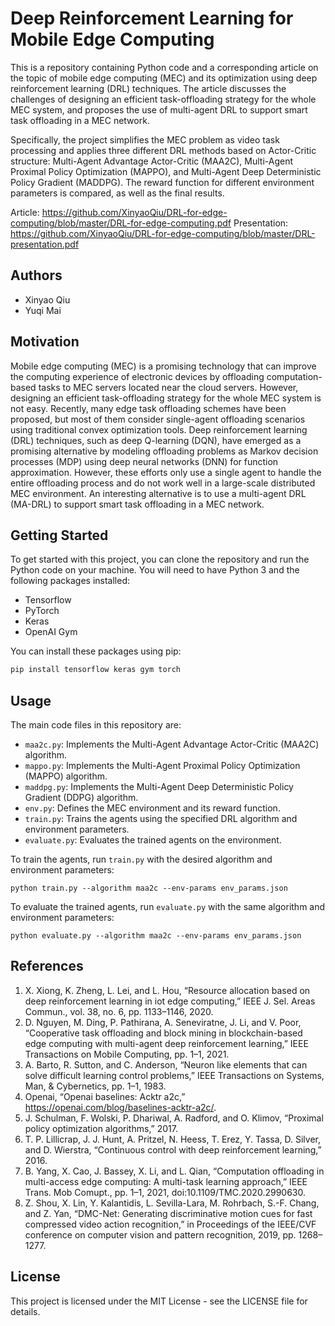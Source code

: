 # Deep Reinforcement Learning for Mobile Edge Computing

This is a repository containing Python code and a corresponding article on the topic of mobile edge computing (MEC) and its optimization using deep reinforcement learning (DRL) techniques. The article discusses the challenges of designing an efficient task-offloading strategy for the whole MEC system, and proposes the use of multi-agent DRL to support smart task offloading in a MEC network.

Specifically, the project simplifies the MEC problem as video task processing and applies three different DRL methods based on Actor-Critic structure: Multi-Agent Advantage Actor-Critic (MAA2C), Multi-Agent Proximal Policy Optimization (MAPPO), and Multi-Agent Deep Deterministic Policy Gradient (MADDPG). The reward function for different environment parameters is compared, as well as the final results.

Article: https://github.com/XinyaoQiu/DRL-for-edge-computing/blob/master/DRL-for-edge-computing.pdf
Presentation: https://github.com/XinyaoQiu/DRL-for-edge-computing/blob/master/DRL-presentation.pdf

## Authors

- Xinyao Qiu
- Yuqi Mai

## Motivation

Mobile edge computing (MEC) is a promising technology that can improve the computing experience of electronic devices by offloading computation-based tasks to MEC servers located near the cloud servers. However, designing an efficient task-offloading strategy for the whole MEC system is not easy. Recently, many edge task offloading schemes have been proposed, but most of them consider single-agent offloading scenarios using traditional convex optimization tools. Deep reinforcement learning (DRL) techniques, such as deep Q-learning (DQN), have emerged as a promising alternative by modeling offloading problems as Markov decision processes (MDP) using deep neural networks (DNN) for function approximation. However, these efforts only use a single agent to handle the entire offloading process and do not work well in a large-scale distributed MEC environment. An interesting alternative is to use a multi-agent DRL (MA-DRL) to support smart task offloading in a MEC network.

## Getting Started

To get started with this project, you can clone the repository and run the Python code on your machine. You will need to have Python 3 and the following packages installed:

- Tensorflow
- PyTorch
- Keras
- OpenAI Gym

You can install these packages using pip:

```python
pip install tensorflow keras gym torch
```

## Usage

The main code files in this repository are:

- `maa2c.py`: Implements the Multi-Agent Advantage Actor-Critic (MAA2C) algorithm.
- `mappo.py`: Implements the Multi-Agent Proximal Policy Optimization (MAPPO) algorithm.
- `maddpg.py`: Implements the Multi-Agent Deep Deterministic Policy Gradient (DDPG) algorithm.
- `env.py`: Defines the MEC environment and its reward function.
- `train.py`: Trains the agents using the specified DRL algorithm and environment parameters.
- `evaluate.py`: Evaluates the trained agents on the environment.

To train the agents, run `train.py` with the desired algorithm and environment parameters:

```
python train.py --algorithm maa2c --env-params env_params.json
```

To evaluate the trained agents, run `evaluate.py` with the same algorithm and environment parameters:

```
python evaluate.py --algorithm maa2c --env-params env_params.json
```

## References

1. X. Xiong, K. Zheng, L. Lei, and L. Hou, “Resource allocation based on deep reinforcement learning in iot edge computing,” IEEE J. Sel. Areas Commun., vol. 38, no. 6, pp. 1133–1146, 2020.
2. D. Nguyen, M. Ding, P. Pathirana, A. Seneviratne, J. Li, and V. Poor, “Cooperative task offloading and block mining in blockchain-based edge computing with multi-agent deep reinforcement learning,” IEEE Transactions on Mobile Computing, pp. 1–1, 2021.
3. A. Barto, R. Sutton, and C. Anderson, “Neuron like elements that can solve difficult learning control problems,” IEEE Transactions on Systems, Man, & Cybernetics, pp. 1–1, 1983.
4. Openai, “Openai baselines: Acktr a2c,” <https://openai.com/blog/baselines-acktr-a2c/>.
5. J. Schulman, F. Wolski, P. Dhariwal, A. Radford, and O. Klimov, “Proximal policy optimization algorithms,” 2017.
6. T. P. Lillicrap, J. J. Hunt, A. Pritzel, N. Heess, T. Erez, Y. Tassa, D. Silver, and D. Wierstra, “Continuous control with deep reinforcement learning,” 2016.
7. B. Yang, X. Cao, J. Bassey, X. Li, and L. Qian, “Computation offloading in multi-access edge computing: A multi-task learning approach,” IEEE Trans. Mob Comupt., pp. 1–1, 2021, doi:10.1109/TMC.2020.2990630.
8. Z. Shou, X. Lin, Y. Kalantidis, L. Sevilla-Lara, M. Rohrbach, S.-F. Chang, and Z. Yan, “DMC-Net: Generating discriminative motion cues for fast compressed video action recognition,” in Proceedings of the IEEE/CVF conference on computer vision and pattern recognition, 2019, pp. 1268–1277.

## License

This project is licensed under the MIT License - see the LICENSE file for details.
